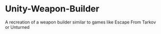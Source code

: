 # Unity-Weapon-Builder
A recreation of a weapon builder similar to games like Escape From Tarkov or Unturned
